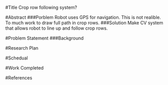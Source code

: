 #Title
Crop row following system?

#Abstract
###Porblem
Robot uses GPS for navigation. This is not realible. To much work to draw full path in crop rows.
###Solution
Make CV system that allows robot to line up and follow crop rows.

#Problem Statement
###Background


#Research Plan

#Schedual

#Work Completed

#References

